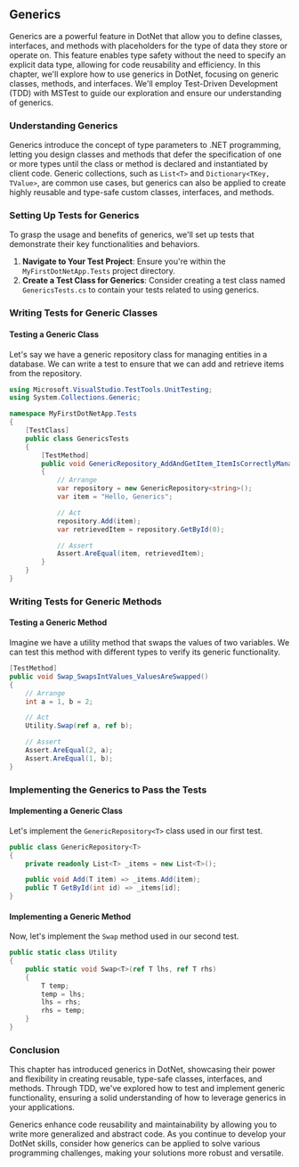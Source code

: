 ## Generics

Generics are a powerful feature in DotNet that allow you to define classes, interfaces, and methods with placeholders for the type of data they store or operate on. This feature enables type safety without the need to specify an explicit data type, allowing for code reusability and efficiency. In this chapter, we'll explore how to use generics in DotNet, focusing on generic classes, methods, and interfaces. We'll employ Test-Driven Development (TDD) with MSTest to guide our exploration and ensure our understanding of generics.

### Understanding Generics

Generics introduce the concept of type parameters to .NET programming, letting you design classes and methods that defer the specification of one or more types until the class or method is declared and instantiated by client code. Generic collections, such as `List<T>` and `Dictionary<TKey, TValue>`, are common use cases, but generics can also be applied to create highly reusable and type-safe custom classes, interfaces, and methods.

### Setting Up Tests for Generics

To grasp the usage and benefits of generics, we'll set up tests that demonstrate their key functionalities and behaviors.

1. **Navigate to Your Test Project**: Ensure you're within the `MyFirstDotNetApp.Tests` project directory.
2. **Create a Test Class for Generics**: Consider creating a test class named `GenericsTests.cs` to contain your tests related to using generics.

### Writing Tests for Generic Classes

#### Testing a Generic Class

Let's say we have a generic repository class for managing entities in a database. We can write a test to ensure that we can add and retrieve items from the repository.

```csharp
using Microsoft.VisualStudio.TestTools.UnitTesting;
using System.Collections.Generic;

namespace MyFirstDotNetApp.Tests
{
    [TestClass]
    public class GenericsTests
    {
        [TestMethod]
        public void GenericRepository_AddAndGetItem_ItemIsCorrectlyManaged()
        {
            // Arrange
            var repository = new GenericRepository<string>();
            var item = "Hello, Generics";

            // Act
            repository.Add(item);
            var retrievedItem = repository.GetById(0);

            // Assert
            Assert.AreEqual(item, retrievedItem);
        }
    }
}
```

### Writing Tests for Generic Methods

#### Testing a Generic Method

Imagine we have a utility method that swaps the values of two variables. We can test this method with different types to verify its generic functionality.

```csharp
[TestMethod]
public void Swap_SwapsIntValues_ValuesAreSwapped()
{
    // Arrange
    int a = 1, b = 2;

    // Act
    Utility.Swap(ref a, ref b);

    // Assert
    Assert.AreEqual(2, a);
    Assert.AreEqual(1, b);
}
```

### Implementing the Generics to Pass the Tests

#### Implementing a Generic Class

Let's implement the `GenericRepository<T>` class used in our first test.

```csharp
public class GenericRepository<T>
{
    private readonly List<T> _items = new List<T>();

    public void Add(T item) => _items.Add(item);
    public T GetById(int id) => _items[id];
}
```

#### Implementing a Generic Method

Now, let's implement the `Swap` method used in our second test.

```csharp
public static class Utility
{
    public static void Swap<T>(ref T lhs, ref T rhs)
    {
        T temp;
        temp = lhs;
        lhs = rhs;
        rhs = temp;
    }
}
```

### Conclusion

This chapter has introduced generics in DotNet, showcasing their power and flexibility in creating reusable, type-safe classes, interfaces, and methods. Through TDD, we've explored how to test and implement generic functionality, ensuring a solid understanding of how to leverage generics in your applications.

Generics enhance code reusability and maintainability by allowing you to write more generalized and abstract code. As you continue to develop your DotNet skills, consider how generics can be applied to solve various programming challenges, making your solutions more robust and versatile.
